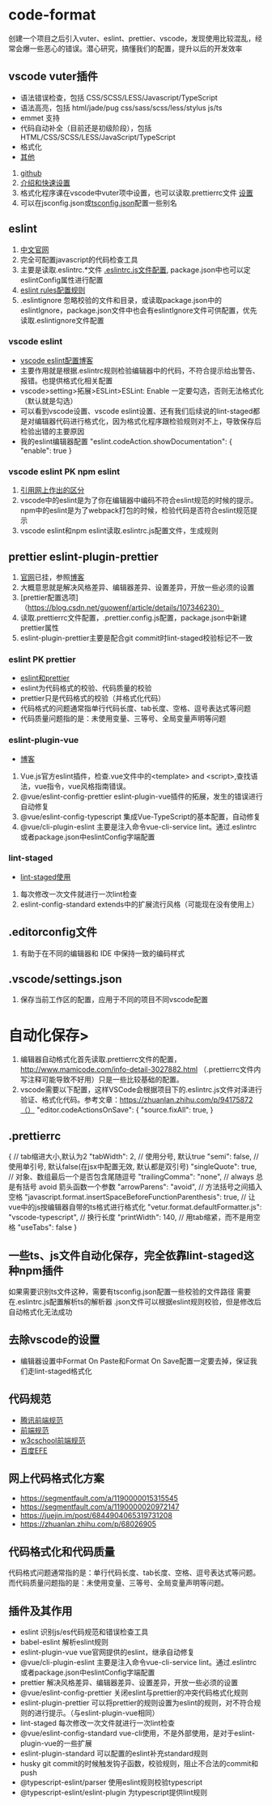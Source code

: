 # code-format
创建一个项目之后引入vuter、eslint、prettier、vscode，发现使用比较混乱，经常会爆一些恶心的错误。潜心研究，搞懂我们的配置，提升以后的开发效率

## vscode vuter插件

* 语法错误检查，包括 CSS/SCSS/LESS/Javascript/TypeScript
* 语法高亮，包括 html/jade/pug css/sass/scss/less/stylus js/ts
* emmet 支持
* 代码自动补全（目前还是初级阶段），包括 HTML/CSS/SCSS/LESS/JavaScript/TypeScript
* 格式化
* [其他](https://vuejs.github.io/vetur/setup.html)

1. [github](https://github.com/vuejs/vetur)
2. [介绍和快速设置](https://vuejs.github.io/vetur/)
3. 格式化程序课在vscode中vuter项中设置，也可以读取.prettierrc文件 [设置](https://vuejs.github.io/vetur/formatting.html#formatters)
4. 可以在jsconfig.json或[tsconfig.json](https://www.tslang.cn/docs/handbook/tsconfig-json.html)配置一些别名

## eslint 
1. [中文官网](https://cn.eslint.org/) 
2. 完全可配置javascript的代码检查工具
3. 主要是读取.eslintrc.*文件  [.eslintrc.js文件配置](https://cn.eslint.org/docs/user-guide/configuring), package.json中也可以定eslintConfig属性进行配置
4. [eslint rules配置规则](https://cn.eslint.org/docs/rules/)
5. .eslintignore 忽略校验的文件和目录，或读取package.json中的eslintIgnore，package.json文件中也会有eslintIgnore文件可供配置，优先读取.eslintignore文件配置

### vscode eslint 
* [vscode eslint配置博客](https://blog.csdn.net/my_new_way/article/details/105177909)
* 主要作用就是根据.eslintrc规则检验编辑器中的代码，不符合提示给出警告、报错。也提供格式化相关配置
* vscode>setting>拓展>ESLint>ESLint: Enable 一定要勾选，否则无法格式化（默认就是勾选）
* 可以看到vscode设置、vscode eslint设置、还有我们后续说的lint-staged都是对编辑器代码进行格式化，因为格式化程序跟检验规则对不上，导致保存后检验出错的主要原因
* 我的eslint编辑器配置
"eslint.codeAction.showDocumentation": {
  "enable": true
}



### vscode eslint PK npm eslint
1. [引用网上作出的区分](https://www.h5w3.com/13505.html)
2. vscode中的eslint是为了你在编辑器中编码不符合eslint规范的时候的提示。npm中的eslint是为了webpack打包的时候，检验代码是否符合eslint规范提示
3. vscode eslint和npm eslint读取.eslintrc.js配置文件，生成规则

## prettier eslint-plugin-prettier
1. [官网](https://prettier.io/)已挂，参照[博客](https://zhuanlan.zhihu.com/p/81764012)
2. 大概意思就是解决风格差异、编辑器差异、设置差异，开放一些必须的设置
3. [prettier配置选项]（https://blog.csdn.net/guowenf/article/details/107346230）
4. 读取.prettierrc文件配置，.prettier.config.js配置，package.json中新建prettier属性
5. eslint-plugin-prettier主要是配合git commit时lint-staged校验标记不一致

### eslint PK prettier
* [eslint和prettier](https://www.jianshu.com/p/dd07cca0a48e)
* eslint为代码格式的校验、代码质量的校验
* prettier只是代码格式的校验（并格式化代码）
* 代码格式的问题通常指单行代码长度、tab长度、空格、逗号表达式等问题
* 代码质量问题指的是：未使用变量、三等号、全局变量声明等问题

### eslint-plugin-vue
* [博客](https://www.lagou.com/lgeduarticle/19420.html)
1. Vue.js官方eslint插件，检查.vue文件中的\<template\> and \<script\>,查找语法，vue指令，vue风格指南错误。
2. @vue/eslint-config-prettier eslint-plugin-vue插件的拓展，发生的错误进行自动修复
3. @vue/eslint-config-typescript 集成Vue-TypeScript的基本配置，自动修复
4. @vue/cli-plugin-eslint 主要是注入命令vue-cli-service lint。通过.eslintrc或者package.json中eslintConfig字端配置

### lint-staged
* [lint-staged使用](https://www.cnblogs.com/jiaoshou/p/12250278.html)
1. 每次修改一次文件就进行一次lint检查
2. eslint-config-standard extends中的扩展流行风格（可能现在没有使用上）

## .editorconfig文件
1. 有助于在不同的编辑器和 IDE 中保持一致的编码样式

## .vscode/settings.json
1. 保存当前工作区的配置，应用于不同的项目不同vscode配置


# 自动化保存>
1. 编辑器自动格式化首先读取.prettierrc文件的配置，http://www.mamicode.com/info-detail-3027882.html  （.prettierrc文件内写注释可能导致不好用）只是一些比较基础的配置。
2. vscode需要以下配置，这样VSCode会根据项目下的.eslintrc.js文件对泽进行验证、格式化代码。参考文章：https://zhuanlan.zhihu.com/p/94175872（）
"editor.codeActionsOnSave": {
     "source.fixAll": true,
 }

## .prettierrc
{
  // tab缩进大小,默认为2
  "tabWidth": 2,
  // 使用分号, 默认true
  "semi": false,
  // 使用单引号, 默认false(在jsx中配置无效, 默认都是双引号)
  "singleQuote": true,
  // 对象、数组最后一个是否包含尾随逗号
  "trailingComma": "none",
  // always 总是有括号 avoid 箭头函数一个参数
  "arrowParens": "avoid",
  // 方法括号之间插入空格
  "javascript.format.insertSpaceBeforeFunctionParenthesis": true,
  // 让vue中的js按编辑器自带的ts格式进行格式化
  "vetur.format.defaultFormatter.js": "vscode-typescript",
  // 换行长度
  "printWidth": 140,
  // 用tab缩紧，而不是用空格
  "useTabs": false
}

## 一些ts、js文件自动化保存，完全依靠lint-staged这种npm插件
如果需要识别ts文件这种，需要有tsconfig.json配置一些校验的文件路径
需要在.eslintrc.js配置解析ts的解析器
.json文件可以根据eslint规则校验，但是修改后自动格式化无法成功

## 去除vscode的设置
* 编辑器设置中Format On Paste和Format On Save配置一定要去掉，保证我们走lint-staged格式化

## 代码规范
* [腾讯前端规范](https://www.kancloud.cn/digest/code-guide)
* [前端规范](https://guide.aotu.io/index.html)
* [w3cschool前端规范](https://www.w3cschool.cn/webdevelopment/)
* [百度EFE](https://github.com/ecomfe/spec)

## 网上代码格式化方案
* https://segmentfault.com/a/1190000015315545
* https://segmentfault.com/a/1190000020972147
* https://juejin.im/post/6844904065319731208
* https://zhuanlan.zhihu.com/p/68026905

## 代码格式化和代码质量
代码格式问题通常指的是：单行代码长度、tab长度、空格、逗号表达式等问题。而代码质量问题指的是：未使用变量、三等号、全局变量声明等问题。

## 插件及其作用
* eslint 识别js/es代码规范和错误检查工具
* babel-eslint 解析eslint规则
* eslint-plugin-vue vue官网提供的eslint，继承自动修复
* @vue/cli-plugin-eslint 主要是注入命令vue-cli-service lint。通过.eslintrc或者package.json中eslintConfig字端配置
* prettier 解决风格差异、编辑器差异、设置差异，开放一些必须的设置
* @vue/eslint-config-prettier 关闭eslint与prettier的冲突代码格式化规则
* eslint-plugin-prettier 可以将prettier的规则设置为eslint的规则，对不符合规则的进行提示。（与eslint-plugin-vue相同）
* lint-staged 每次修改一次文件就进行一次lint检查
* @vue/eslint-config-standard vue-cli使用，不是外部使用，是对于eslint-plugin-vue的一些扩展
* eslint-plugin-standard 可以配置的eslint补充standard规则
* husky git commit的时候触发钩子函数，校验规则，阻止不合法的commit和push
* @typescript-eslint/parser 使用eslint规则校验typescript
* @typescript-eslint/eslint-plugin 为typescript提供lint规则